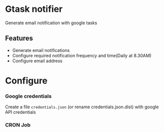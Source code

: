 # Gtask notifier

Generate email notification with google tasks

## Features
- Generate email notifications
- Configure required notification frequency and time(Daily at 8.30AM)
- Configure email address

# Configure



### Google credentials

Create a file `credentials.json` (or rename credentials.json.dist) with google API credentials

### CRON Job

